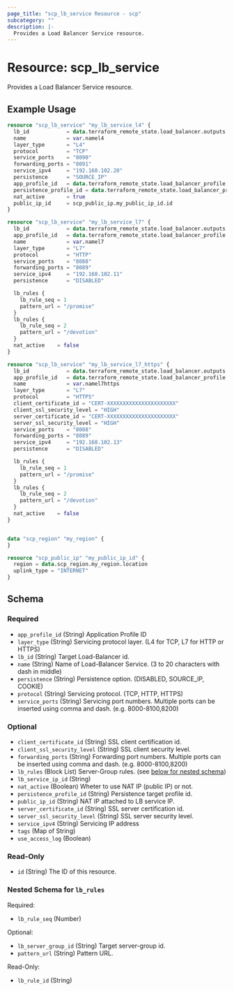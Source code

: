 ```yaml
---
page_title: "scp_lb_service Resource - scp"
subcategory: ""
description: |-
  Provides a Load Balancer Service resource.
---
```


# Resource: scp_lb_service

Provides a Load Balancer Service resource.


## Example Usage

```terraform
resource "scp_lb_service" "my_lb_service_l4" {
  lb_id            = data.terraform_remote_state.load_balancer.outputs.id
  name             = var.namel4
  layer_type       = "L4"
  protocol         = "TCP"
  service_ports    = "8090"
  forwarding_ports = "8091"
  service_ipv4     = "192.168.102.20"
  persistence      = "SOURCE_IP"
  app_profile_id   = data.terraform_remote_state.load_balancer_profile.outputs.id
  persistence_profile_id = data.terraform_remote_state.load_balancer_profile.outputs.persistence_id
  nat_active       = true
  public_ip_id     = scp_public_ip.my_public_ip_id.id
}

resource "scp_lb_service" "my_lb_service_l7" {
  lb_id            = data.terraform_remote_state.load_balancer.outputs.id
  app_profile_id   = data.terraform_remote_state.load_balancer_profile.outputs.id
  name             = var.namel7
  layer_type       = "L7"
  protocol         = "HTTP"
  service_ports    = "8088"
  forwarding_ports = "8089"
  service_ipv4     = "192.168.102.11"
  persistence      = "DISABLED"

  lb_rules {
    lb_rule_seq = 1
    pattern_url = "/promise"
  }
  lb_rules {
    lb_rule_seq = 2
    pattern_url = "/devotion"
  }
  nat_active    = false
}

resource "scp_lb_service" "my_lb_service_l7_https" {
  lb_id            = data.terraform_remote_state.load_balancer.outputs.id
  app_profile_id   = data.terraform_remote_state.load_balancer_profile.outputs.id
  name             = var.namel7https
  layer_type       = "L7"
  protocol         = "HTTPS"
  client_certificate_id = "CERT-XXXXXXXXXXXXXXXXXXXXXX"
  client_ssl_security_level = "HIGH"
  server_certificate_id = "CERT-XXXXXXXXXXXXXXXXXXXXXX"
  server_ssl_security_level = "HIGH"
  service_ports    = "8088"
  forwarding_ports = "8089"
  service_ipv4     = "192.168.102.13"
  persistence      = "DISABLED"

  lb_rules {
    lb_rule_seq = 1
    pattern_url = "/promise"
  }
  lb_rules {
    lb_rule_seq = 2
    pattern_url = "/devotion"
  }
  nat_active    = false
}


data "scp_region" "my_region" {
}

resource "scp_public_ip" "my_public_ip_id" {
  region = data.scp_region.my_region.location
  uplink_type = "INTERNET"
}
```

<!-- schema generated by tfplugindocs -->
## Schema

### Required

- `app_profile_id` (String) Application Profile ID
- `layer_type` (String) Servicing protocol layer. (L4 for TCP, L7 for HTTP or HTTPS)
- `lb_id` (String) Target Load-Balancer id.
- `name` (String) Name of Load-Balancer Service. (3 to 20 characters with dash in middle)
- `persistence` (String) Persistence option. (DISABLED, SOURCE_IP, COOKIE)
- `protocol` (String) Servicing protocol. (TCP, HTTP, HTTPS)
- `service_ports` (String) Servicing port numbers. Multiple ports can be inserted using comma and dash. (e.g. 8000-8100,8200)

### Optional

- `client_certificate_id` (String) SSL client certification id.
- `client_ssl_security_level` (String) SSL client security level.
- `forwarding_ports` (String) Forwarding port numbers. Multiple ports can be inserted using comma and dash. (e.g. 8000-8100,8200)
- `lb_rules` (Block List) Server-Group rules. (see [below for nested schema](#nestedblock--lb_rules))
- `lb_service_ip_id` (String)
- `nat_active` (Boolean) Wheter to use NAT IP (public IP) or not.
- `persistence_profile_id` (String) Persistence target profile id.
- `public_ip_id` (String) NAT IP attached to LB service IP.
- `server_certificate_id` (String) SSL server certification id.
- `server_ssl_security_level` (String) SSL server security level.
- `service_ipv4` (String) Servicing IP address
- `tags` (Map of String)
- `use_access_log` (Boolean)

### Read-Only

- `id` (String) The ID of this resource.

<a id="nestedblock--lb_rules"></a>
### Nested Schema for `lb_rules`

Required:

- `lb_rule_seq` (Number)

Optional:

- `lb_server_group_id` (String) Target server-group id.
- `pattern_url` (String) Pattern URL.

Read-Only:

- `lb_rule_id` (String)
